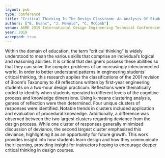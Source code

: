 ```yaml
---
layout: pub
type: conference
title: "Critical Thinking In The Design Classroom: An Analysis Of Student Design Reflections"
authors: ["E. Evans", "J. Menold", "C. McComb"]
venue: ASME 2019 International Design Engineering Technical Conferences and Computers and Information in Engineering Conference
year: 2019
accepted: true
---
```

Within the domain of education, the term “critical thinking” is widely understood to mean the various skills that comprise an individual’s logical and reasoning abilities. It is critical that designers possess these abilities so that they can solve the complex problems of an increasingly interconnected world. In order to better understand patterns in engineering students’ critical thinking, this research applies the classifications of the 2001 revision of Bloom’s Taxonomy to 49 reflections written by first-year engineering students on a two-hour design practicum. Reflections were thematically coded to identify when students operated in different levels of the cognitive process and knowledge dimensions. Using k-means clustering analysis, genres of reflection were then determined. Four unique clusters of responses were identified. Notable trends in clusters included application and evaluation of procedural knowledge. Additionally, a difference was observed between the two largest clusters regarding deviance from the design process. While one cluster of responses generally minimized discussion of deviance, the second largest cluster emphasized this deviance, highlighting it as an opportunity for future growth. This work provides insight into how students learn design and how they communicate their learning, providing insight for instructors hoping to encourage deeper critical thinking in design courses.